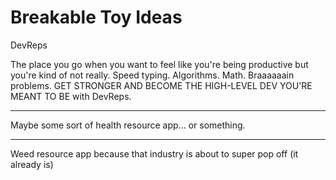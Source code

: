 # Breakable Toy Ideas

DevReps

 The place you go when you want to feel like you're being productive but you're kind of not really.
 Speed typing. 
 Algorithms.
 Math.
 Braaaaaain problems.
 GET STRONGER AND BECOME THE HIGH-LEVEL DEV YOU'RE MEANT TO BE with
 DevReps.

 --------

 Maybe some sort of health resource app... or something.

 --------

 Weed resource app because that industry is about to super pop off (it already is)